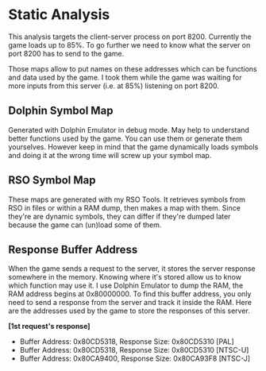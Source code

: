 # Static Analysis
This analysis targets the client-server process on port 8200. Currently the game loads up to 85%. To go further we need to know what the server on port 8200 has to send to the game.

Those maps allow to put names on these addresses which can be functions and data used by the game. I took them while the game was waiting for more inputs from this server (i.e. at 85%) listening on port 8200.



Dolphin Symbol Map
------------------
Generated with Dolphin Emulator in debug mode. May help to understand better functions used by the game. You can use them or generate them yourselves. However keep in mind that the game dynamically loads symbols and doing it at the wrong time will screw up your symbol map.



RSO Symbol Map
--------------
These maps are generated with my RSO Tools. It retrieves symbols from RSO in files or within a RAM dump, then makes a map with them. Since they're are dynamic symbols, they can differ if they're dumped later because the game can (un)load some of them.



Response Buffer Address
-----------------------
When the game sends a request to the server, it stores the server response somewhere in the memory. Knowing where it's stored allow us to know which function may use it. I use Dolphin Emulator to dump the RAM, the RAM address begins at 0x80000000. To find this buffer address, you only need to send a response from the server and track it inside the RAM. Here are the addresses used by the game to store the responses of this server.

**[1st request's response]**
 * Buffer Address: 0x80CD5318, Response Size: 0x80CD5310 [PAL]
 * Buffer Address: 0x80CD5318, Response Size: 0x80CD5310 [NTSC-U]
 * Buffer Address: 0x80CA9400, Response Size: 0x80CA93F8 [NTSC-J]
